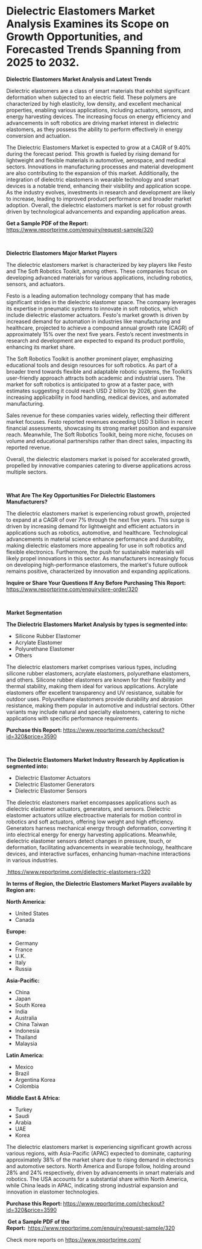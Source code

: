 <p><h1>Dielectric Elastomers Market Analysis Examines its Scope on Growth Opportunities, and Forecasted Trends Spanning from 2025 to 2032.</h1></p><p><strong>Dielectric Elastomers Market Analysis and Latest Trends</strong></p>
<p><p>Dielectric elastomers are a class of smart materials that exhibit significant deformation when subjected to an electric field. These polymers are characterized by high elasticity, low density, and excellent mechanical properties, enabling various applications, including actuators, sensors, and energy harvesting devices. The increasing focus on energy efficiency and advancements in soft robotics are driving market interest in dielectric elastomers, as they possess the ability to perform effectively in energy conversion and actuation.</p><p>The Dielectric Elastomers Market is expected to grow at a CAGR of 9.40% during the forecast period. This growth is fueled by rising demand for lightweight and flexible materials in automotive, aerospace, and medical sectors. Innovations in manufacturing processes and material development are also contributing to the expansion of this market. Additionally, the integration of dielectric elastomers in wearable technology and smart devices is a notable trend, enhancing their visibility and application scope. As the industry evolves, investments in research and development are likely to increase, leading to improved product performance and broader market adoption. Overall, the dielectric elastomers market is set for robust growth driven by technological advancements and expanding application areas.</p></p>
<p><strong>Get a Sample PDF of the Report:&nbsp;</strong> <a href="https://www.reportprime.com/enquiry/request-sample/320?utm_campaign=3363&utm_medium=2&utm_source=Github&utm_content=ia&utm_term=18032025&utm_id=dielectric-elastomers">https://www.reportprime.com/enquiry/request-sample/320</a></p>
<p>&nbsp;</p>
<p><strong>Dielectric Elastomers Major Market Players</strong></p>
<p><p>The dielectric elastomers market is characterized by key players like Festo and The Soft Robotics Toolkit, among others. These companies focus on developing advanced materials for various applications, including robotics, sensors, and actuators.</p><p>Festo is a leading automation technology company that has made significant strides in the dielectric elastomer space. The company leverages its expertise in pneumatic systems to innovate in soft robotics, which include dielectric elastomer actuators. Festo's market growth is driven by increased demand for automation in industries like manufacturing and healthcare, projected to achieve a compound annual growth rate (CAGR) of approximately 15% over the next five years. Festo’s recent investments in research and development are expected to expand its product portfolio, enhancing its market share.</p><p>The Soft Robotics Toolkit is another prominent player, emphasizing educational tools and design resources for soft robotics. As part of a broader trend towards flexible and adaptable robotic systems, the Toolkit’s user-friendly approach attracts both academic and industrial users. The market for soft robotics is anticipated to grow at a faster pace, with estimates suggesting it could reach USD 2 billion by 2026, given the increasing applicability in food handling, medical devices, and automated manufacturing.</p><p>Sales revenue for these companies varies widely, reflecting their different market focuses. Festo reported revenues exceeding USD 3 billion in recent financial assessments, showcasing its strong market position and expansive reach. Meanwhile, The Soft Robotics Toolkit, being more niche, focuses on volume and educational partnerships rather than direct sales, impacting its reported revenue.</p><p>Overall, the dielectric elastomers market is poised for accelerated growth, propelled by innovative companies catering to diverse applications across multiple sectors.</p></p>
<p>&nbsp;</p>
<p><strong>What Are The Key Opportunities For Dielectric Elastomers Manufacturers?</strong></p>
<p><p>The dielectric elastomers market is experiencing robust growth, projected to expand at a CAGR of over 7% through the next five years. This surge is driven by increasing demand for lightweight and efficient actuators in applications such as robotics, automotive, and healthcare. Technological advancements in material science enhance performance and durability, making dielectric elastomers more appealing for use in soft robotics and flexible electronics. Furthermore, the push for sustainable materials will likely propel innovations in this sector. As manufacturers increasingly focus on developing high-performance elastomers, the market's future outlook remains positive, characterized by innovation and expanding applications.</p></p>
<p><strong>Inquire or Share Your Questions If Any Before Purchasing This Report:</strong> <a href="https://www.reportprime.com/enquiry/pre-order/320?utm_campaign=3363&utm_medium=2&utm_source=Github&utm_content=ia&utm_term=18032025&utm_id=dielectric-elastomers">https://www.reportprime.com/enquiry/pre-order/320</a></p>
<p>&nbsp;</p>
<p><strong>Market Segmentation</strong></p>
<p><strong>The Dielectric Elastomers Market Analysis by types is segmented into:</strong></p>
<p><ul><li>Silicone Rubber Elastomer</li><li>Acrylate Elastomer</li><li>Polyurethane Elastomer</li><li>Others</li></ul></p>
<p><p>The dielectric elastomers market comprises various types, including silicone rubber elastomers, acrylate elastomers, polyurethane elastomers, and others. Silicone rubber elastomers are known for their flexibility and thermal stability, making them ideal for various applications. Acrylate elastomers offer excellent transparency and UV resistance, suitable for outdoor uses. Polyurethane elastomers provide durability and abrasion resistance, making them popular in automotive and industrial sectors. Other variants may include natural and specialty elastomers, catering to niche applications with specific performance requirements.</p></p>
<p><strong>Purchase this Report:&nbsp;</strong><a href="https://www.reportprime.com/checkout?id=320&price=3590&utm_campaign=3363&utm_medium=2&utm_source=Github&utm_content=ia&utm_term=18032025&utm_id=dielectric-elastomers">https://www.reportprime.com/checkout?id=320&price=3590</a></p>
<p>&nbsp;</p>
<p><strong>The Dielectric Elastomers Market Industry Research by Application is segmented into:</strong></p>
<p><ul><li>Dielectric Elastomer Actuators</li><li>Dielectric Elastomer Generators</li><li>Dielectric Elastomer Sensors</li></ul></p>
<p><p>The dielectric elastomers market encompasses applications such as dielectric elastomer actuators, generators, and sensors. Dielectric elastomer actuators utilize electroactive materials for motion control in robotics and soft actuators, offering low weight and high efficiency. Generators harness mechanical energy through deformation, converting it into electrical energy for energy harvesting applications. Meanwhile, dielectric elastomer sensors detect changes in pressure, touch, or deformation, facilitating advancements in wearable technology, healthcare devices, and interactive surfaces, enhancing human-machine interactions in various industries.</p></p>
<p><a href="https://www.reportprime.com/dielectric-elastomers-r320?utm_campaign=3363&utm_medium=2&utm_source=Github&utm_content=ia&utm_term=18032025&utm_id=dielectric-elastomers">&nbsp;https://www.reportprime.com/dielectric-elastomers-r320</a></p>
<p><strong>In terms of Region, the Dielectric Elastomers Market Players available by Region are:</strong></p>
<p>
    <p> <strong> North America: </strong>
        <ul>
            <li>United States</li>
            <li>Canada</li>
        </ul>
        </p> 
    <p> <strong> Europe: </strong>
        <ul>
            <li>Germany</li>
            <li>France</li>
            <li>U.K.</li>
            <li>Italy</li>
            <li>Russia</li>
        </ul>
        </p> 
    <p> <strong> Asia-Pacific: </strong>
        <ul>
            <li>China</li>
            <li>Japan</li>
            <li>South Korea</li>
            <li>India</li>
            <li>Australia</li>
            <li>China Taiwan</li>
            <li>Indonesia</li>
            <li>Thailand</li>
            <li>Malaysia</li>
        </ul>
        </p> 
    <p> <strong> Latin America: </strong>
        <ul>
            <li>Mexico</li>
            <li>Brazil</li>
            <li>Argentina Korea</li>
            <li>Colombia</li>
        </ul>
        </p> 
    <p> <strong> Middle East & Africa: </strong>
        <ul>
            <li>Turkey</li>
            <li>Saudi</li>
            <li>Arabia</li>
            <li>UAE</li>
            <li>Korea</li>
        </ul>
    </p>
    </p>
<p><p>The dielectric elastomers market is experiencing significant growth across various regions, with Asia-Pacific (APAC) expected to dominate, capturing approximately 38% of the market share due to rising demand in electronics and automotive sectors. North America and Europe follow, holding around 28% and 24% respectively, driven by advancements in smart materials and robotics. The USA accounts for a substantial share within North America, while China leads in APAC, indicating strong industrial expansion and innovation in elastomer technologies.</p></p>
<p><strong>Purchase this Report: </strong><a href="https://www.reportprime.com/checkout?id=320&price=3590&utm_campaign=3363&utm_medium=2&utm_source=Github&utm_content=ia&utm_term=18032025&utm_id=dielectric-elastomers">https://www.reportprime.com/checkout?id=320&price=3590</a></p>
<p>&nbsp;<strong>Get a Sample PDF of the Report:&nbsp;&nbsp;</strong><a href="https://www.reportprime.com/enquiry/request-sample/320?utm_campaign=3363&utm_medium=2&utm_source=Github&utm_content=ia&utm_term=18032025&utm_id=dielectric-elastomers">https://www.reportprime.com/enquiry/request-sample/320</a></p>
<p><strong></strong></p>
<p>Check more reports on <a href="https://www.reportprime.com/?utm_campaign=3363&utm_medium=2&utm_source=Github&utm_content=ia&utm_term=18032025&utm_id=dielectric-elastomers">https://www.reportprime.com/</a></p>